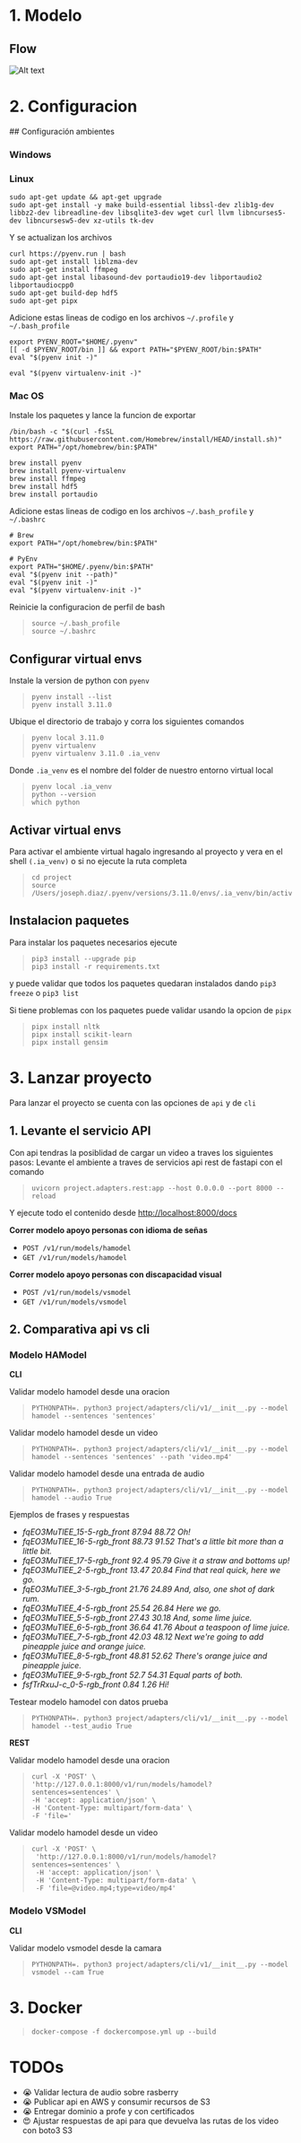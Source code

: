 # 1. Modelo

## Flow
![Alt text](resources/readme/flow.png)


# 2. Configuracion

## Configuración ambientes

### Windows

### Linux

```
sudo apt-get update && apt-get upgrade
sudo apt-get install -y make build-essential libssl-dev zlib1g-dev libbz2-dev libreadline-dev libsqlite3-dev wget curl llvm libncurses5-dev libncursesw5-dev xz-utils tk-dev
```
Y se actualizan los archivos
```
curl https://pyenv.run | bash
sudo apt-get install liblzma-dev
sudo apt-get install ffmpeg
sudo apt-get instal libasound-dev portaudio19-dev libportaudio2 libportaudiocpp0
sudo apt-get build-dep hdf5
sudo apt-get pipx
```

Adicione estas lineas de codigo en los archivos `~/.profile` y `~/.bash_profile`

```
export PYENV_ROOT="$HOME/.pyenv"
[[ -d $PYENV_ROOT/bin ]] && export PATH="$PYENV_ROOT/bin:$PATH"
eval "$(pyenv init -)"
```

```
eval "$(pyenv virtualenv-init -)"
```


### Mac OS

Instale los paquetes y lance la funcion de exportar
```
/bin/bash -c "$(curl -fsSL https://raw.githubusercontent.com/Homebrew/install/HEAD/install.sh)"
export PATH="/opt/homebrew/bin:$PATH"

brew install pyenv
brew install pyenv-virtualenv
brew install ffmpeg
brew install hdf5
brew install portaudio 
```

Adicione estas lineas de codigo en los archivos `~/.bash_profile` y `~/.bashrc`

```
# Brew
export PATH="/opt/homebrew/bin:$PATH"

# PyEnv
export PATH="$HOME/.pyenv/bin:$PATH"
eval "$(pyenv init --path)"
eval "$(pyenv init -)"
eval "$(pyenv virtualenv-init -)"
```

Reinicie la configuracion de perfil de bash
> ```
> source ~/.bash_profile 
> source ~/.bashrc
> ```


## Configurar virtual envs
Instale la version de python con `pyenv`
> ```
> pyenv install --list
> pyenv install 3.11.0
> ```

Ubique el directorio de trabajo y corra los siguientes comandos
> ```
> pyenv local 3.11.0
> pyenv virtualenv
> pyenv virtualenv 3.11.0 .ia_venv
> ```

Donde `.ia_venv` es el nombre del folder de nuestro entorno virtual local
> ```
> pyenv local .ia_venv 
> python --version
> which python
> ```

## Activar virtual envs
Para activar el ambiente virtual hagalo ingresando al proyecto y vera en el shell `(.ia_venv)` o si no ejecute la ruta completa
> ```
> cd project
> source /Users/joseph.diaz/.pyenv/versions/3.11.0/envs/.ia_venv/bin/activate
> ```

## Instalacion paquetes
Para instalar los paquetes necesarios ejecute

> ```
> pip3 install --upgrade pip
> pip3 install -r requirements.txt
> ```
y puede validar que todos los paquetes quedaran instalados dando `pip3 freeze` o `pip3 list`


Si tiene problemas con los paquetes puede validar usando la opcion de `pipx`
> ```
> pipx install nltk
> pipx install scikit-learn
> pipx install gensim
> ```

# 3. Lanzar proyecto
Para lanzar el proyecto se cuenta con las opciones de `api` y de `cli`

## 1. Levante el servicio API
Con api tendras la posiblidad de cargar un video a traves los siguientes pasos:
Levante el ambiente a traves de servicios api rest de fastapi con el comando
> ```
> uvicorn project.adapters.rest:app --host 0.0.0.0 --port 8000 --reload
> ```

Y ejecute todo el contenido desde [http://localhost:8000/docs](http://localhost:8000/docs) 

**Correr modelo apoyo personas con idioma de señas**
- `POST /v1/run/models/hamodel`
- `GET /v1/run/models/hamodel`

**Correr modelo apoyo personas con discapacidad visual**
- `POST /v1/run/models/vsmodel`
- `GET /v1/run/models/vsmodel`

## 2. Comparativa api vs cli

### Modelo HAModel

**CLI**

Validar modelo hamodel desde una oracion
> ```
> PYTHONPATH=. python3 project/adapters/cli/v1/__init__.py --model hamodel --sentences 'sentences'
> ```

Validar modelo hamodel desde un video
> ```
> PYTHONPATH=. python3 project/adapters/cli/v1/__init__.py --model hamodel --sentences 'sentences' --path 'video.mp4'
> ```

Validar modelo hamodel desde una entrada de audio
> ```
> PYTHONPATH=. python3 project/adapters/cli/v1/__init__.py --model hamodel --audio True
> ```
Ejemplos de frases y respuestas
* _fqEO3MuTlEE_15-5-rgb_front	87.94	88.72	Oh!_
* _fqEO3MuTlEE_16-5-rgb_front	88.73	91.52	That's a little bit more than a little bit._
* _fqEO3MuTlEE_17-5-rgb_front	92.4	95.79	Give it a straw and bottoms up!_
* _fqEO3MuTlEE_2-5-rgb_front	13.47	20.84	Find that real quick, here we go._
* _fqEO3MuTlEE_3-5-rgb_front	21.76	24.89	And, also, one shot of dark rum._
* _fqEO3MuTlEE_4-5-rgb_front	25.54	26.84	Here we go._
* _fqEO3MuTlEE_5-5-rgb_front	27.43	30.18	And, some lime juice._
* _fqEO3MuTlEE_6-5-rgb_front	36.64	41.76	About a teaspoon of lime juice._
* _fqEO3MuTlEE_7-5-rgb_front	42.03	48.12	Next we're going to add pineapple juice and orange juice._
* _fqEO3MuTlEE_8-5-rgb_front	48.81	52.62	There's orange juice and pineapple juice._
* _fqEO3MuTlEE_9-5-rgb_front	52.7	54.31	Equal parts of both._
* _fsfTrRxuJ-c_0-5-rgb_front	0.84	1.26	Hi!_


Testear modelo hamodel con datos prueba
> ```
> PYTHONPATH=. python3 project/adapters/cli/v1/__init__.py --model hamodel --test_audio True
> ```


**REST**

Validar modelo hamodel desde una oracion
> ```
> curl -X 'POST' \
> 'http://127.0.0.1:8000/v1/run/models/hamodel?sentences=sentences' \
> -H 'accept: application/json' \
> -H 'Content-Type: multipart/form-data' \
> -F 'file='
> ```


Validar modelo hamodel desde un video
> ```
> curl -X 'POST' \
>  'http://127.0.0.1:8000/v1/run/models/hamodel?sentences=sentences' \
>  -H 'accept: application/json' \
>  -H 'Content-Type: multipart/form-data' \
>  -F 'file=@video.mp4;type=video/mp4'
> ```


### Modelo VSModel

**CLI**

Validar modelo vsmodel desde la camara
> ```
> PYTHONPATH=. python3 project/adapters/cli/v1/__init__.py --model vsmodel --cam True
> ```

# 3. Docker

> ```
> docker-compose -f dockercompose.yml up --build
> ```

# TODOs

* 😭 Validar lectura de audio sobre rasberry
* 😭 Publicar api en AWS y consumir recursos de S3
* 😭 Entregar dominio a profe y con certificados
* 😍 Ajustar respuestas de api para que devuelva las rutas de los video con boto3 S3
